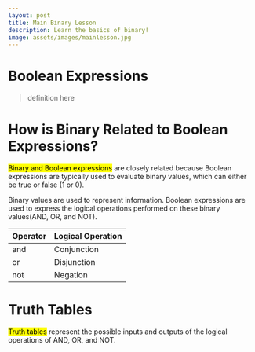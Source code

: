 ```yaml
---
layout: post
title: Main Binary Lesson 
description: Learn the basics of binary!
image: assets/images/mainlesson.jpg
---
```


# Boolean Expressions
> definition here




# How is Binary Related to Boolean Expressions?

<mark>Binary and Boolean expressions</mark> are closely related because Boolean expressions are typically used to evaluate binary values, which can either be true or false (1 or 0).

Binary values are used to represent information. Boolean expressions are used to express the logical operations performed on these binary values(AND, OR, and NOT). 

|Operator|	Logical Operation|
|---|---|
|and	|Conjunction|
|or	|Disjunction|
|not	|Negation|

# Truth Tables

<mark>Truth tables</mark> represent the possible inputs and outputs of the logical operations of AND, OR, and NOT.
